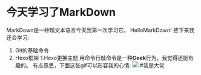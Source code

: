 # 今天学习了MarkDown
MarkDown是一种超文本语言今天我第一次学习它。
HelloMarkDown!
接下来我还会学习:
1. Git的基础命令
1. Hexo框架
1.Hexo更换主题
用命令行敲命令是一种**Geek**行为，我觉得还挺有趣的。
有点意思，下面这张gif可以形容我的心情:
![](https://qgt-style.oss-cn-hangzhou.aliyuncs.com/newcoursep4/g1/g1-2-2/tenor.gif)
#我是大佬

